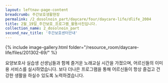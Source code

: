```yaml
--- 
layout: leftnav-page-content 
breadcrumb: 주간보호생활현장 
permalink: /2_dosolnoin_part/daycare/four/daycare-life/dlife_2004
title: 2월_19일_주간보호_프로그램_활동사진입니다.
collection_name: 2_dosolnoin_part
second_nav_title: '주간보호센터안내' 
---
```

{% include image-gallery.html folder="/resource_room/daycare-life/files/201302-69/" %}





요양보호사 실습생 선생님들과 함께 즐거운 노래교실 시간을 가졌으며,
어르신들의 이미용 서비스를 실시하였습니다.
보다 더나은 프로그램을 통해 어르신들이 항상 즐겁고 건강한 생활을
하실수 있도록 노력하겠습니다.